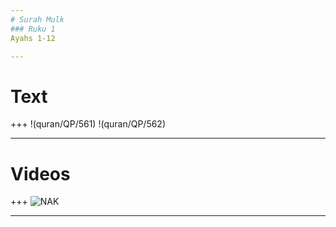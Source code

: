 ```yaml
---
# Surah Mulk
### Ruku 1
Ayahs 1-12

---
```

# Text
+++
!(quran/QP/561)
!(quran/QP/562)

---
# Videos
+++
![NAK](https://www.youtube.com/embed/TmaxzdutGs4)

---
